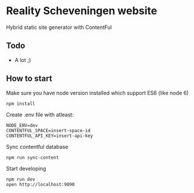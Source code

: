 # Reality Scheveningen website

Hybrid static site generator with ContentFul

## Todo

* A lot ;)

## How to start

Make sure you have node version installed which support ES6 (like node 6)

```
npm install
```

Create .env file with atleast:

```
NODE_ENV=dev
CONTENTFUL_SPACE=insert-space-id
CONTENTFUL_API_KEY=insert-api-key
```

Sync contentful database

```
npm run sync-content
```

Start developing

```
npm run dev
open http://localhost:9090
```
